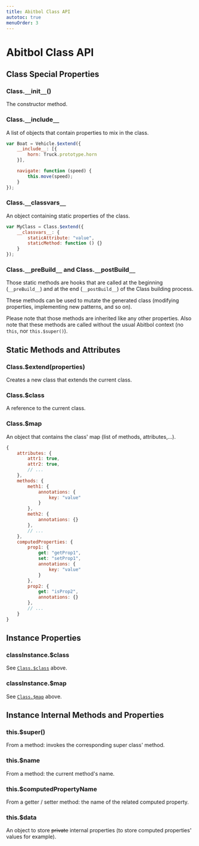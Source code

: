 ```yaml
---
title: Abitbol Class API
autotoc: true
menuOrder: 3
---
```


# Abitbol Class API

## Class Special Properties

### Class.`__`init`__`()

The constructor method.

### Class.`__`include`__`

A list of objects that contain properties to mix in the class.

```javascript
var Boat = Vehicle.$extend({
    __include__: [{
        horn: Truck.prototype.horn
    }],

    navigate: function (speed) {
        this.move(speed);
    }
});
```

### Class.`__`classvars`__`

An object containing static properties of the class.

```javascript
var MyClass = Class.$extend({
    __classvars__: {
        staticAttribute: "value",
        staticMethod: function () {}
    }
});
```

### Class.`__`preBuild`__` and Class.`__`postBuild`__`

Those static methods are hooks that are called at the beginning
(`__preBuild__`) and at the end (`__postBuild__`) of the Class building
process.

These methods can be used to mutate the generated class (modifying properties,
implementing new patterns, and so on).

Please note that those methods are inherited like any other properties. Also
note that these methods are called without the usual Abitbol context (no `this`, nor
`this.$super()`).

## Static Methods and Attributes

### Class.$extend(properties)

Creates a new class that extends the current class.

### Class.$class

A reference to the current class.

### Class.$map

An object that contains the class' map (list of methods, attributes,...).

```javascript
{
    attributes: {
        attr1: true,
        attr2: true,
        // ...
    },
    methods: {
        meth1: {
            annotations: {
                key: "value"
            }
        },
        meth2: {
            annotations: {}
        },
        // ...
    },
    computedProperties: {
        prop1: {
            get: "getProp1",
            set: "setProp1",
            annotations: {
                key: "value"
            }
        },
        prop2: {
            get: "isProp2",
            annotations: {}
        },
        // ...
    }
}
```

## Instance Properties

### classInstance.$class

See [`Class.$class`](#class-class) above.

### classInstance.$map

See [`Class.$map`](#class-map) above.


## Instance Internal Methods and Properties

### this.$super()

From a method: invokes the corresponding super class' method.

### this.$name

From a method: the current method's name.

### this.$computedPropertyName

From a getter / setter method: the name of the related computed property.

### this.$data

An object to store ~~private~~ internal properties (to store computed
properties' values for example).
